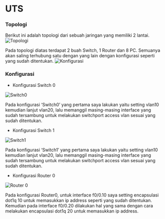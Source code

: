 # UTS
### Topologi
Berikut ini adalah topologi dari sebuah jaringan yang memiliki 2 lantai.
![Topologi](https://i.postimg.cc/cL3cCYPZ/topologi.png)

Pada topologi diatas terdapat 2 buah Switch, 1 Router dan 8 PC. Semuanya akan saling terhubung satu dengan yang lain dengan konfigurasi seperti yang sudah ditentukan.
![Konfigurasi](https://i.postimg.cc/vZypQQSP/Konfigurasi.png)

### Konfigurasi
- Konfigurasi Switch 0

![Switch0](https://i.postimg.cc/CxhdRnvX/Switch0.jpg)

Pada konfigurasi ‘Switch0’ yang pertama saya lakukan yaitu setting vlan10 kemudian lanjut vlan20, lalu memanggil masing-masing interface yang sudah tersambung untuk melakukan switchport access vlan sesuai yang sudah ditentukan.

- Konfigurasi Switch 1

![Switch1](https://i.postimg.cc/50NZvbcx/Switch1.jpg)

Pada konfigurasi ‘Switch1’ yang pertama saya lakukan yaitu setting vlan10 kemudian lanjut vlan20, lalu memanggil masing-masing interface yang sudah tersambung untuk melakukan switchport access vlan sesuai yang sudah ditentukan.

- Konfigurasi Router 0

![Router 0](https://i.postimg.cc/Wz5PDzY6/Konfigurasi-Router-0.jpg)

Pada konfigurasi Router0, untuk interface f0/0.10 saya setting encapsulasi dot1q 10 untuk memasukkan ip address seperti yang sudah ditentukan.
Kemudian pada interface f0/0.20 dilakukan hal yang sama dengan cara melakukan encapsulasi dot1q 20 untuk memasukkan ip address.
